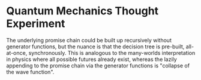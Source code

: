 # Quantum Mechanics Thought Experiment

The underlying promise chain could be built up recursively without generator functions, but the nuance is that the decision tree is pre-built, all-at-once, synchronously. This is analogous to the many-worlds interpretation in physics where all possible futures already exist, whereas the lazily appending to the promise chain via the generator functions is "collapse of the wave function".
